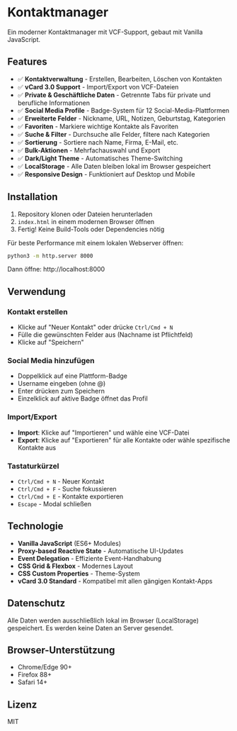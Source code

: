 # Kontaktmanager

Ein moderner Kontaktmanager mit VCF-Support, gebaut mit Vanilla JavaScript.

## Features

- ✅ **Kontaktverwaltung** - Erstellen, Bearbeiten, Löschen von Kontakten
- ✅ **vCard 3.0 Support** - Import/Export von VCF-Dateien
- ✅ **Private & Geschäftliche Daten** - Getrennte Tabs für private und berufliche Informationen
- ✅ **Social Media Profile** - Badge-System für 12 Social-Media-Plattformen
- ✅ **Erweiterte Felder** - Nickname, URL, Notizen, Geburtstag, Kategorien
- ✅ **Favoriten** - Markiere wichtige Kontakte als Favoriten
- ✅ **Suche & Filter** - Durchsuche alle Felder, filtere nach Kategorien
- ✅ **Sortierung** - Sortiere nach Name, Firma, E-Mail, etc.
- ✅ **Bulk-Aktionen** - Mehrfachauswahl und Export
- ✅ **Dark/Light Theme** - Automatisches Theme-Switching
- ✅ **LocalStorage** - Alle Daten bleiben lokal im Browser gespeichert
- ✅ **Responsive Design** - Funktioniert auf Desktop und Mobile

## Installation

1. Repository klonen oder Dateien herunterladen
2. `index.html` in einem modernen Browser öffnen
3. Fertig! Keine Build-Tools oder Dependencies nötig

Für beste Performance mit einem lokalen Webserver öffnen:
```bash
python3 -m http.server 8000
```
Dann öffne: http://localhost:8000

## Verwendung

### Kontakt erstellen
- Klicke auf "Neuer Kontakt" oder drücke `Ctrl/Cmd + N`
- Fülle die gewünschten Felder aus (Nachname ist Pflichtfeld)
- Klicke auf "Speichern"

### Social Media hinzufügen
- Doppelklick auf eine Plattform-Badge
- Username eingeben (ohne @)
- Enter drücken zum Speichern
- Einzelklick auf aktive Badge öffnet das Profil

### Import/Export
- **Import**: Klicke auf "Importieren" und wähle eine VCF-Datei
- **Export**: Klicke auf "Exportieren" für alle Kontakte oder wähle spezifische Kontakte aus

### Tastaturkürzel
- `Ctrl/Cmd + N` - Neuer Kontakt
- `Ctrl/Cmd + F` - Suche fokussieren
- `Ctrl/Cmd + E` - Kontakte exportieren
- `Escape` - Modal schließen

## Technologie

- **Vanilla JavaScript** (ES6+ Modules)
- **Proxy-based Reactive State** - Automatische UI-Updates
- **Event Delegation** - Effiziente Event-Handhabung
- **CSS Grid & Flexbox** - Modernes Layout
- **CSS Custom Properties** - Theme-System
- **vCard 3.0 Standard** - Kompatibel mit allen gängigen Kontakt-Apps

## Datenschutz

Alle Daten werden ausschließlich lokal im Browser (LocalStorage) gespeichert. Es werden keine Daten an Server gesendet.

## Browser-Unterstützung

- Chrome/Edge 90+
- Firefox 88+
- Safari 14+

## Lizenz

MIT
